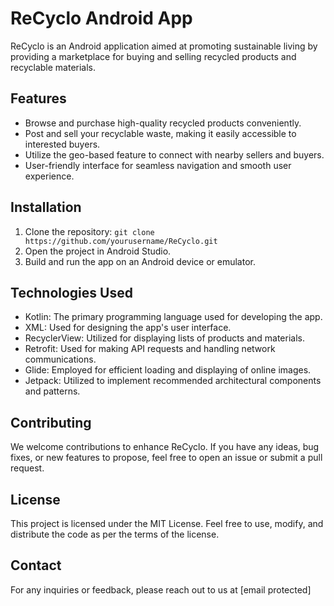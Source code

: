 # ReCyclo Android App

ReCyclo is an Android application aimed at promoting sustainable living by providing a marketplace for buying and selling recycled products and recyclable materials.

## Features

- Browse and purchase high-quality recycled products conveniently.
- Post and sell your recyclable waste, making it easily accessible to interested buyers.
- Utilize the geo-based feature to connect with nearby sellers and buyers.
- User-friendly interface for seamless navigation and smooth user experience.

## Installation

1. Clone the repository: `git clone https://github.com/yourusername/ReCyclo.git`
2. Open the project in Android Studio.
3. Build and run the app on an Android device or emulator.

## Technologies Used

- Kotlin: The primary programming language used for developing the app.
- XML: Used for designing the app's user interface.
- RecyclerView: Utilized for displaying lists of products and materials.
- Retrofit: Used for making API requests and handling network communications.
- Glide: Employed for efficient loading and displaying of online images.
- Jetpack: Utilized to implement recommended architectural components and patterns.

## Contributing

We welcome contributions to enhance ReCyclo. If you have any ideas, bug fixes, or new features to propose, feel free to open an issue or submit a pull request.

## License

This project is licensed under the MIT License. Feel free to use, modify, and distribute the code as per the terms of the license.

## Contact

For any inquiries or feedback, please reach out to us at [email protected]
